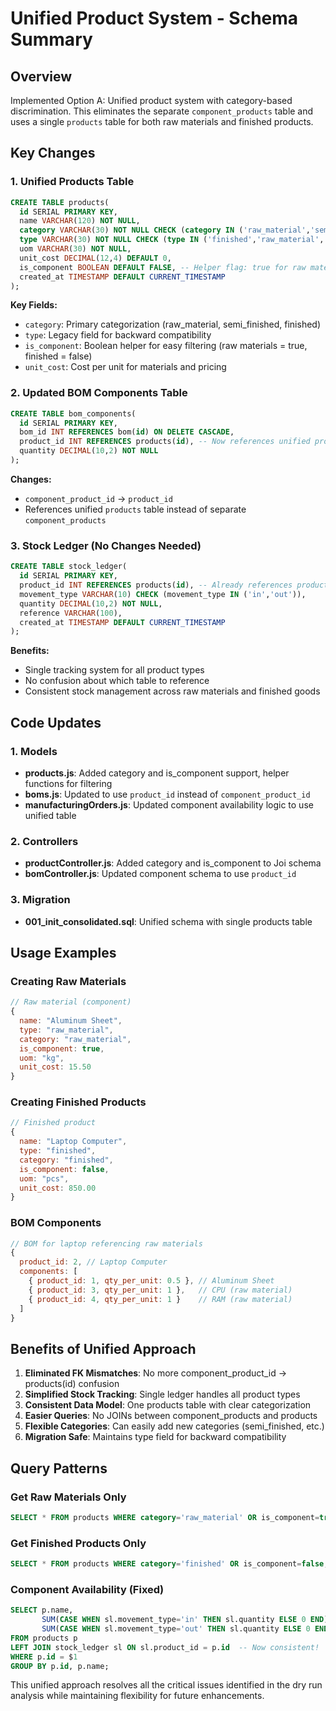 # Unified Product System - Schema Summary

## Overview
Implemented Option A: Unified product system with category-based discrimination. This eliminates the separate `component_products` table and uses a single `products` table for both raw materials and finished products.

## Key Changes

### 1. Unified Products Table
```sql
CREATE TABLE products(
  id SERIAL PRIMARY KEY,
  name VARCHAR(120) NOT NULL,
  category VARCHAR(30) NOT NULL CHECK (category IN ('raw_material','semi_finished','finished')),
  type VARCHAR(30) NOT NULL CHECK (type IN ('finished','raw_material','semi_finished')), -- Legacy compatibility
  uom VARCHAR(30) NOT NULL,
  unit_cost DECIMAL(12,4) DEFAULT 0,
  is_component BOOLEAN DEFAULT FALSE, -- Helper flag: true for raw materials, false for finished products
  created_at TIMESTAMP DEFAULT CURRENT_TIMESTAMP
);
```

**Key Fields:**
- `category`: Primary categorization (raw_material, semi_finished, finished)
- `type`: Legacy field for backward compatibility
- `is_component`: Boolean helper for easy filtering (raw materials = true, finished = false)
- `unit_cost`: Cost per unit for materials and pricing

### 2. Updated BOM Components Table
```sql
CREATE TABLE bom_components(
  id SERIAL PRIMARY KEY,
  bom_id INT REFERENCES bom(id) ON DELETE CASCADE,
  product_id INT REFERENCES products(id), -- Now references unified products table
  quantity DECIMAL(10,2) NOT NULL
);
```

**Changes:**
- `component_product_id` → `product_id`
- References unified `products` table instead of separate `component_products`

### 3. Stock Ledger (No Changes Needed)
```sql
CREATE TABLE stock_ledger(
  id SERIAL PRIMARY KEY,
  product_id INT REFERENCES products(id), -- Already references products table
  movement_type VARCHAR(10) CHECK (movement_type IN ('in','out')),
  quantity DECIMAL(10,2) NOT NULL,
  reference VARCHAR(100),
  created_at TIMESTAMP DEFAULT CURRENT_TIMESTAMP
);
```

**Benefits:**
- Single tracking system for all product types
- No confusion about which table to reference
- Consistent stock management across raw materials and finished goods

## Code Updates

### 1. Models
- **products.js**: Added category and is_component support, helper functions for filtering
- **boms.js**: Updated to use `product_id` instead of `component_product_id`
- **manufacturingOrders.js**: Updated component availability logic to use unified table

### 2. Controllers
- **productController.js**: Added category and is_component to Joi schema
- **bomController.js**: Updated component schema to use `product_id`

### 3. Migration
- **001_init_consolidated.sql**: Unified schema with single products table

## Usage Examples

### Creating Raw Materials
```javascript
// Raw material (component)
{
  name: "Aluminum Sheet",
  type: "raw_material",
  category: "raw_material", 
  is_component: true,
  uom: "kg",
  unit_cost: 15.50
}
```

### Creating Finished Products
```javascript
// Finished product
{
  name: "Laptop Computer",
  type: "finished",
  category: "finished",
  is_component: false,
  uom: "pcs",
  unit_cost: 850.00
}
```

### BOM Components
```javascript
// BOM for laptop referencing raw materials
{
  product_id: 2, // Laptop Computer
  components: [
    { product_id: 1, qty_per_unit: 0.5 }, // Aluminum Sheet
    { product_id: 3, qty_per_unit: 1 },   // CPU (raw material)
    { product_id: 4, qty_per_unit: 1 }    // RAM (raw material)
  ]
}
```

## Benefits of Unified Approach

1. **Eliminated FK Mismatches**: No more component_product_id → products(id) confusion
2. **Simplified Stock Tracking**: Single ledger handles all product types
3. **Consistent Data Model**: One products table with clear categorization
4. **Easier Queries**: No JOINs between component_products and products
5. **Flexible Categories**: Can easily add new categories (semi_finished, etc.)
6. **Migration Safe**: Maintains type field for backward compatibility

## Query Patterns

### Get Raw Materials Only
```sql
SELECT * FROM products WHERE category='raw_material' OR is_component=true;
```

### Get Finished Products Only  
```sql
SELECT * FROM products WHERE category='finished' OR is_component=false;
```

### Component Availability (Fixed)
```sql
SELECT p.name, 
       SUM(CASE WHEN sl.movement_type='in' THEN sl.quantity ELSE 0 END) - 
       SUM(CASE WHEN sl.movement_type='out' THEN sl.quantity ELSE 0 END) as on_hand
FROM products p
LEFT JOIN stock_ledger sl ON sl.product_id = p.id  -- Now consistent!
WHERE p.id = $1
GROUP BY p.id, p.name;
```

This unified approach resolves all the critical issues identified in the dry run analysis while maintaining flexibility for future enhancements.